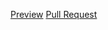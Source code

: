 [Preview](https://helexi.github.io/projects/)
[Pull Request](https://github.com/helexi/projects/pull/1/files)
